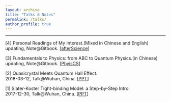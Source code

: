 ```yaml
---
layout: archive
title: "Talks & Notes"
permalink: /talks/
author_profile: true
---
```


---

[4] Personal Readings of My Interest.(Mixed in Chinese and English)<br/>
updating, Note@Gitbook. 
[[afterScience](https://kfluo.gitbook.io/aftersci/)]

[3] Fundamentals to Physics: from ABC to Quantum Physics.(in Chinese)<br/>
updating, Note@Gitbook. 
[[PhyisCS](https://kfluo.gitbook.io/phyiscs/)]

[2] Quasicrystal Meets Quantum Hall Effect.<br/>
2018-03-12, Talk@Wuhan, China. 
[[PPT](TBD)]

[1] Slater-Koster Tight-binding Model: a Step-by-Step Intro.<br/>
2017-12-30, Talk@Wuhan, China. 
[[PPT](TBD)]